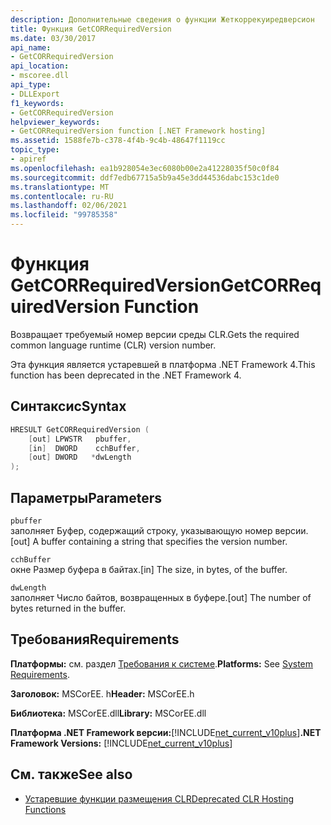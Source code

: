 ```yaml
---
description: Дополнительные сведения о функции Жеткоррекуиредверсион
title: Функция GetCORRequiredVersion
ms.date: 03/30/2017
api_name:
- GetCORRequiredVersion
api_location:
- mscoree.dll
api_type:
- DLLExport
f1_keywords:
- GetCORRequiredVersion
helpviewer_keywords:
- GetCORRequiredVersion function [.NET Framework hosting]
ms.assetid: 1588fe7b-c378-4f4b-9c4b-48647f1119cc
topic_type:
- apiref
ms.openlocfilehash: ea1b928054e3ec6080b00e2a41228035f50c0f84
ms.sourcegitcommit: ddf7edb67715a5b9a45e3dd44536dabc153c1de0
ms.translationtype: MT
ms.contentlocale: ru-RU
ms.lasthandoff: 02/06/2021
ms.locfileid: "99785358"
---
```

# <a name="getcorrequiredversion-function"></a><span data-ttu-id="91a13-103">Функция GetCORRequiredVersion</span><span class="sxs-lookup"><span data-stu-id="91a13-103">GetCORRequiredVersion Function</span></span>

<span data-ttu-id="91a13-104">Возвращает требуемый номер версии среды CLR.</span><span class="sxs-lookup"><span data-stu-id="91a13-104">Gets the required common language runtime (CLR) version number.</span></span>  
  
 <span data-ttu-id="91a13-105">Эта функция является устаревшей в платформа .NET Framework 4.</span><span class="sxs-lookup"><span data-stu-id="91a13-105">This function has been deprecated in the .NET Framework 4.</span></span>  
  
## <a name="syntax"></a><span data-ttu-id="91a13-106">Синтаксис</span><span class="sxs-lookup"><span data-stu-id="91a13-106">Syntax</span></span>  
  
```cpp  
HRESULT GetCORRequiredVersion (  
    [out] LPWSTR   pbuffer,  
    [in]  DWORD    cchBuffer,  
    [out] DWORD   *dwLength  
);  
```  
  
## <a name="parameters"></a><span data-ttu-id="91a13-107">Параметры</span><span class="sxs-lookup"><span data-stu-id="91a13-107">Parameters</span></span>  

 `pbuffer`  
 <span data-ttu-id="91a13-108">заполняет Буфер, содержащий строку, указывающую номер версии.</span><span class="sxs-lookup"><span data-stu-id="91a13-108">[out] A buffer containing a string that specifies the version number.</span></span>  
  
 `cchBuffer`  
 <span data-ttu-id="91a13-109">окне Размер буфера в байтах.</span><span class="sxs-lookup"><span data-stu-id="91a13-109">[in] The size, in bytes, of the buffer.</span></span>  
  
 `dwLength`  
 <span data-ttu-id="91a13-110">заполняет Число байтов, возвращенных в буфере.</span><span class="sxs-lookup"><span data-stu-id="91a13-110">[out] The number of bytes returned in the buffer.</span></span>  
  
## <a name="requirements"></a><span data-ttu-id="91a13-111">Требования</span><span class="sxs-lookup"><span data-stu-id="91a13-111">Requirements</span></span>  

 <span data-ttu-id="91a13-112">**Платформы:** см. раздел [Требования к системе](../../get-started/system-requirements.md).</span><span class="sxs-lookup"><span data-stu-id="91a13-112">**Platforms:** See [System Requirements](../../get-started/system-requirements.md).</span></span>  
  
 <span data-ttu-id="91a13-113">**Заголовок:** MSCorEE. h</span><span class="sxs-lookup"><span data-stu-id="91a13-113">**Header:** MSCorEE.h</span></span>  
  
 <span data-ttu-id="91a13-114">**Библиотека:** MSCorEE.dll</span><span class="sxs-lookup"><span data-stu-id="91a13-114">**Library:** MSCorEE.dll</span></span>  
  
 <span data-ttu-id="91a13-115">**Платформа .NET Framework версии:**[!INCLUDE[net_current_v10plus](../../../../includes/net-current-v10plus-md.md)]</span><span class="sxs-lookup"><span data-stu-id="91a13-115">**.NET Framework Versions:** [!INCLUDE[net_current_v10plus](../../../../includes/net-current-v10plus-md.md)]</span></span>  
  
## <a name="see-also"></a><span data-ttu-id="91a13-116">См. также</span><span class="sxs-lookup"><span data-stu-id="91a13-116">See also</span></span>

- [<span data-ttu-id="91a13-117">Устаревшие функции размещения CLR</span><span class="sxs-lookup"><span data-stu-id="91a13-117">Deprecated CLR Hosting Functions</span></span>](deprecated-clr-hosting-functions.md)
